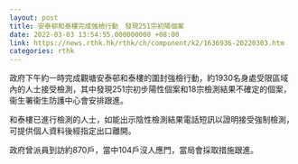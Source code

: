 ```yaml
---
layout: post
title: 安泰邨和泰樓完成強檢行動　發現251宗初陽個案
date: 2022-03-03 13:54:55.000000000 +08:00
link: https://news.rthk.hk/rthk/ch/component/k2/1636936-20220303.htm
categories: rthk
---
```


政府下午約一時完成觀塘安泰邨和泰樓的圍封強檢行動，約1930名身處受限區域內的人士接受檢測，其中發現251宗初步陽性個案和18宗檢測結果不確定的個案，衞生署衞生防護中心會安排跟進。
 
和泰樓已進行檢測的人士，如能出示陰性檢測結果電話短訊以證明接受強制檢測，可提供個人資料後經指定出口離開。

政府曾派員到訪約870戶，當中104戶沒人應門，當局會採取措施跟進。

